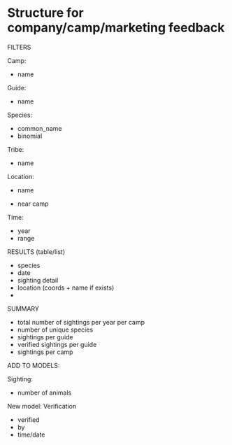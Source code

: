 # Structure for company/camp/marketing feedback

FILTERS

Camp:
* name

Guide:
* name

Species:
- common_name
- binomial

Tribe:
- name

Location:
* name
- near camp

Time:
- year
- range

RESULTS (table/list)
- species
- date
- sighting detail
- location (coords + name if exists)
- 

SUMMARY
- total number of sightings per year per camp
- number of unique species
- sightings per guide
- verified sightings per guide
- sightings per camp


ADD TO MODELS:

Sighting: 
- number of animals 

New model: Verification
- verified
- by
- time/date
